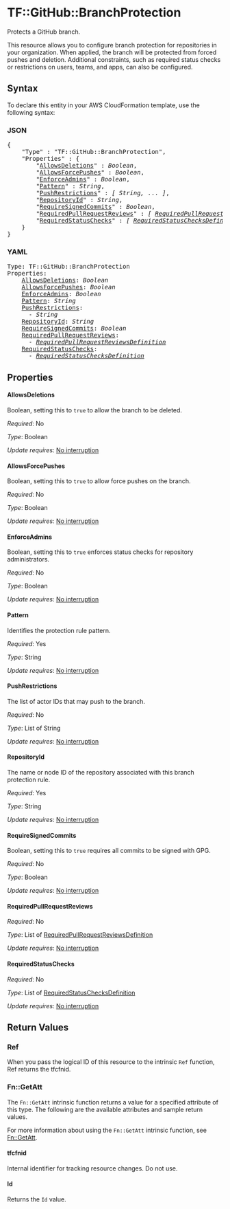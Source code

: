 # TF::GitHub::BranchProtection

Protects a GitHub branch.

This resource allows you to configure branch protection for repositories in your organization. When applied, the branch will be protected from forced pushes and deletion. Additional constraints, such as required status checks or restrictions on users, teams, and apps, can also be configured.

## Syntax

To declare this entity in your AWS CloudFormation template, use the following syntax:

### JSON

<pre>
{
    "Type" : "TF::GitHub::BranchProtection",
    "Properties" : {
        "<a href="#allowsdeletions" title="AllowsDeletions">AllowsDeletions</a>" : <i>Boolean</i>,
        "<a href="#allowsforcepushes" title="AllowsForcePushes">AllowsForcePushes</a>" : <i>Boolean</i>,
        "<a href="#enforceadmins" title="EnforceAdmins">EnforceAdmins</a>" : <i>Boolean</i>,
        "<a href="#pattern" title="Pattern">Pattern</a>" : <i>String</i>,
        "<a href="#pushrestrictions" title="PushRestrictions">PushRestrictions</a>" : <i>[ String, ... ]</i>,
        "<a href="#repositoryid" title="RepositoryId">RepositoryId</a>" : <i>String</i>,
        "<a href="#requiresignedcommits" title="RequireSignedCommits">RequireSignedCommits</a>" : <i>Boolean</i>,
        "<a href="#requiredpullrequestreviews" title="RequiredPullRequestReviews">RequiredPullRequestReviews</a>" : <i>[ <a href="requiredpullrequestreviewsdefinition.md">RequiredPullRequestReviewsDefinition</a>, ... ]</i>,
        "<a href="#requiredstatuschecks" title="RequiredStatusChecks">RequiredStatusChecks</a>" : <i>[ <a href="requiredstatuschecksdefinition.md">RequiredStatusChecksDefinition</a>, ... ]</i>
    }
}
</pre>

### YAML

<pre>
Type: TF::GitHub::BranchProtection
Properties:
    <a href="#allowsdeletions" title="AllowsDeletions">AllowsDeletions</a>: <i>Boolean</i>
    <a href="#allowsforcepushes" title="AllowsForcePushes">AllowsForcePushes</a>: <i>Boolean</i>
    <a href="#enforceadmins" title="EnforceAdmins">EnforceAdmins</a>: <i>Boolean</i>
    <a href="#pattern" title="Pattern">Pattern</a>: <i>String</i>
    <a href="#pushrestrictions" title="PushRestrictions">PushRestrictions</a>: <i>
      - String</i>
    <a href="#repositoryid" title="RepositoryId">RepositoryId</a>: <i>String</i>
    <a href="#requiresignedcommits" title="RequireSignedCommits">RequireSignedCommits</a>: <i>Boolean</i>
    <a href="#requiredpullrequestreviews" title="RequiredPullRequestReviews">RequiredPullRequestReviews</a>: <i>
      - <a href="requiredpullrequestreviewsdefinition.md">RequiredPullRequestReviewsDefinition</a></i>
    <a href="#requiredstatuschecks" title="RequiredStatusChecks">RequiredStatusChecks</a>: <i>
      - <a href="requiredstatuschecksdefinition.md">RequiredStatusChecksDefinition</a></i>
</pre>

## Properties

#### AllowsDeletions

Boolean, setting this to `true` to allow the branch to be deleted.

_Required_: No

_Type_: Boolean

_Update requires_: [No interruption](https://docs.aws.amazon.com/AWSCloudFormation/latest/UserGuide/using-cfn-updating-stacks-update-behaviors.html#update-no-interrupt)

#### AllowsForcePushes

Boolean, setting this to `true` to allow force pushes on the branch.

_Required_: No

_Type_: Boolean

_Update requires_: [No interruption](https://docs.aws.amazon.com/AWSCloudFormation/latest/UserGuide/using-cfn-updating-stacks-update-behaviors.html#update-no-interrupt)

#### EnforceAdmins

Boolean, setting this to `true` enforces status checks for repository administrators.

_Required_: No

_Type_: Boolean

_Update requires_: [No interruption](https://docs.aws.amazon.com/AWSCloudFormation/latest/UserGuide/using-cfn-updating-stacks-update-behaviors.html#update-no-interrupt)

#### Pattern

Identifies the protection rule pattern.

_Required_: Yes

_Type_: String

_Update requires_: [No interruption](https://docs.aws.amazon.com/AWSCloudFormation/latest/UserGuide/using-cfn-updating-stacks-update-behaviors.html#update-no-interrupt)

#### PushRestrictions

The list of actor IDs that may push to the branch.

_Required_: No

_Type_: List of String

_Update requires_: [No interruption](https://docs.aws.amazon.com/AWSCloudFormation/latest/UserGuide/using-cfn-updating-stacks-update-behaviors.html#update-no-interrupt)

#### RepositoryId

The name or node ID of the repository associated with this branch protection rule.

_Required_: Yes

_Type_: String

_Update requires_: [No interruption](https://docs.aws.amazon.com/AWSCloudFormation/latest/UserGuide/using-cfn-updating-stacks-update-behaviors.html#update-no-interrupt)

#### RequireSignedCommits

Boolean, setting this to `true` requires all commits to be signed with GPG.

_Required_: No

_Type_: Boolean

_Update requires_: [No interruption](https://docs.aws.amazon.com/AWSCloudFormation/latest/UserGuide/using-cfn-updating-stacks-update-behaviors.html#update-no-interrupt)

#### RequiredPullRequestReviews

_Required_: No

_Type_: List of <a href="requiredpullrequestreviewsdefinition.md">RequiredPullRequestReviewsDefinition</a>

_Update requires_: [No interruption](https://docs.aws.amazon.com/AWSCloudFormation/latest/UserGuide/using-cfn-updating-stacks-update-behaviors.html#update-no-interrupt)

#### RequiredStatusChecks

_Required_: No

_Type_: List of <a href="requiredstatuschecksdefinition.md">RequiredStatusChecksDefinition</a>

_Update requires_: [No interruption](https://docs.aws.amazon.com/AWSCloudFormation/latest/UserGuide/using-cfn-updating-stacks-update-behaviors.html#update-no-interrupt)

## Return Values

### Ref

When you pass the logical ID of this resource to the intrinsic `Ref` function, Ref returns the tfcfnid.

### Fn::GetAtt

The `Fn::GetAtt` intrinsic function returns a value for a specified attribute of this type. The following are the available attributes and sample return values.

For more information about using the `Fn::GetAtt` intrinsic function, see [Fn::GetAtt](https://docs.aws.amazon.com/AWSCloudFormation/latest/UserGuide/intrinsic-function-reference-getatt.html).

#### tfcfnid

Internal identifier for tracking resource changes. Do not use.

#### Id

Returns the <code>Id</code> value.

